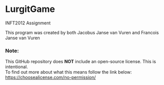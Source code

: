 # LurgitGame
INFT2012 Assignment

This program was created by both Jacobus Janse van Vuren and Francois Janse van Vuren

### Note:
This GitHub repository does **NOT** include an open-source license. This is intentional.  
To find out more about what this means follow the link below:<br>
https://choosealicense.com/no-permission/
